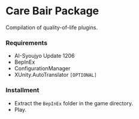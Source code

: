 # Care Bair Package
Compilation of quality-of-life plugins.

### Requirements
* AI-Syoujyo Update 1206
* BepInEx
* ConfigurationManager
* XUnity.AutoTranslator `[OPTIONAL]`

### Installment
* Extract the `BepInEx` folder in the game directory.
* Play.
